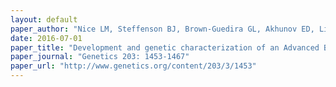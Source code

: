 ```yaml
---
layout: default
paper_author: "Nice LM, Steffenson BJ, Brown-Guedira GL, Akhunov ED, Liu C, Kono TJY, Morrell PL, Horsley RD, Smith KP, Muehlbauer GJ"
date: 2016-07-01
paper_title: "Development and genetic characterization of an Advanced Backcross – Nested Association Mapping (AB-NAM) population of wild x cultivated barley"
paper_journal: "Genetics 203: 1453-1467"
paper_url: "http://www.genetics.org/content/203/3/1453"
---
```

